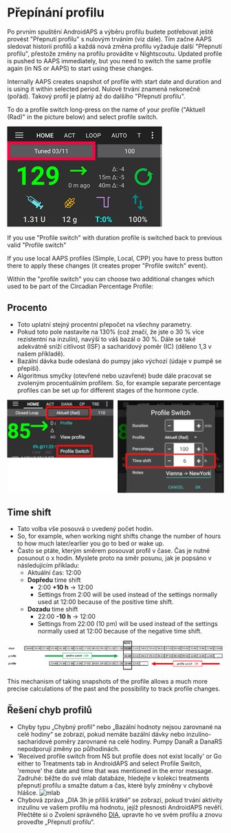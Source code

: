 # Přepínání profilu

Po prvním spuštění AndroidAPS a výběru profilu budete potřebovat ještě provést "Přepnutí profilu" s nulovým trváním (viz dále). Tím začne AAPS sledovat historii profilů a každá nová změna profilu vyžaduje další "Přepnutí profilu", přestože změny na profilu provádíte v Nightscoutu. Updated profile is pushed to AAPS immediately, but you need to switch the same profile again (in NS or AAPS) to start using these changes.

Internally AAPS creates snapshot of profile with start date and duration and is using it within selected period. Nulové trvání znamená nekonečně (pořád). Takový profil je platný až do dalšího "Přepnutí profilu".

To do a profile switch long-press on the name of your profile ("Aktuell (Rad)" in the picture below) and select profile switch.

![Do profile switch](../images/ProfileSwitch_HowTo.png)

If you use "Profile switch" with duration profile is switched back to previous valid "Profile switch"

If you use local AAPS profiles (Simple, Local, CPP) you have to press button there to apply these changes (it creates proper "Profile switch" event).

Within the "profile switch" you can choose two additional changes which used to be part of the Circadian Percentage Profile:

## Procento

* Toto uplatní stejný procentní přepočet na všechny parametry. 
* Pokud toto pole nastavíte na 130% (což značí, že jste o 30 % více rezistentní na inzulín), navýší to váš bazál o 30 %. Dále se také adekvátně sníží citlivost (ISF) a sacharidový poměr (IC) (děleno 1,3 v našem příkladě). 
* Bazální dávka bude odeslaná do pumpy jako výchozí (údaje v pumpě se přepíší). 
* Algoritmus smyčky (otevřené nebo uzavřené) bude dále pracovat se zvoleným procentuálním profilem. So, for example separate percentage profiles can be set up for different stages of the hormone cycle.

![Profile switch percentage and timeshift](../images/ProfileSwitchTimeShift2.png)

## Time shift

* Tato volba vše posouvá o uvedený počet hodin. 
* So, for example, when working night shifts change the number of hours to how much later/earlier you go to bed or wake up.
* Často se ptáte, kterým směrem posouvat profil v čase. Čas je nutné posunout o x hodin. Myslete proto na směr posunu, jak je popsáno v následujícím příkladu: 
  * Aktuální čas: 12:00
  * **Dopředu** time shift 
    * 2:00 **+10 h** -> 12:00
    * Settings from 2:00 will be used instead of the settings normally used at 12:00 because of the positive time shift.
  * **Dozadu** time shift 
    * 22:00 **-10 h** -> 12:00
    * Settings from 22:00 (10 pm) will be used instead of the settings normally used at 12:00 because of the negative time shift.

![Profile switch timeshift directions](../images/ProfileSwitch_PlusMinus2.png)

This mechanism of taking snapshots of the profile allows a much more precise calculations of the past and the possibility to track profile changes.

## Řešení chyb profilů

* Chyby typu „Chybný profil“ nebo „Bazální hodnoty nejsou zarovnané na celé hodiny“ se zobrazí, pokud nemáte bazální dávky nebo inzulíno-sacharidové poměry zarovnané na celé hodiny. Pumpy DanaR a DanaRS nepodporují změny po půlhodinách.
* 'Received profile switch from NS but profile does not exist locally' or Go either to Treatments tab in AndroidAPS and select Profile Switch, 'remove' the date and time that was mentioned in the error message. Zadruhé: běžte do své mlab databáze, hledejte v kolekci treatments přepnutí profilu a smažte datum a čas, které byly zmíněny v chybové hlášce. ![mlab](https://files.gitter.im/MilosKozak/AndroidAPS/I5am/image.png)
* Chybová zpráva „DIA 3h je příliš krátké“ se zobrazí, pokud trvání aktivity inzulínu ve vašem profilu má hodnotu, jejíž přesnosti AndroidAPS nevěří. Přečtěte si o Zvolení správného [DIA](http://www.diabettech.com/insulin/why-we-are-regularly-wrong-in-the-duration-of-insulin-action-dia-times-we-use-and-why-it-matters/), upravte ho ve svém profilu a znovu proveďte „Přepnutí profilu“.